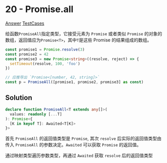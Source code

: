 # 20 - Promise.all

[Answer](https://github.com/lybenson/ts-checker/blob/master/src/20-medium-promise-all/template.ts) [TestCases](https://github.com/lybenson/ts-checker/blob/master/src/20-medium-promise-all/test-cases.ts)

给函数`PromiseAll`指定类型，它接受元素为 `Promise` 或者类似 `Promise` 的对象的数组，返回值应为`Promise<T>`，其中`T`是这些 Promise 的结果组成的数组。

```ts
const promise1 = Promise.resolve(3)
const promise2 = 42
const promise3 = new Promise<string>((resolve, reject) => {
  setTimeout(resolve, 100, 'foo')
})

// 应推导出 `Promise<[number, 42, string]>`
const p = PromiseAll([promise1, promise2, promise3] as const)
```

## Solution

```ts
declare function PromiseAll<T extends any[]>(
  values: readonly [...T]
): Promise<{
  [K in keyof T]: Awaited<T[K]>
}>
```

首先 `PromiseAll` 的返回值类型是 `Promise`, 其次 `resolve` 后实际的返回值类型由传入 `PromiseAll` 的参数决定。`Awaited` 可以获取 `Promise` 的返回值。

通过映射类型遍历参数类型，再通过 `Awaited` 获取 `resolve` 后的返回值类型

